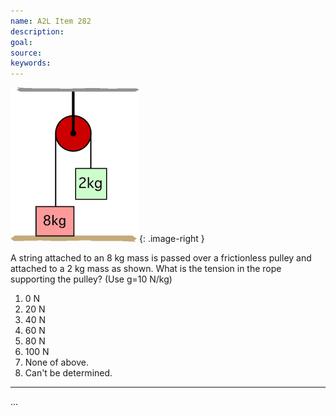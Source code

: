 ```yaml
---
name: A2L Item 282
description: 
goal: 
source: 
keywords: 
---
```


![Item282_fig1.gif](../images/Item282_fig1.gif){: .image-right } 

A string attached to an 8 kg mass is passed over a frictionless
pulley and attached to a 2 kg mass as shown. What is the tension in the
rope supporting the pulley? (Use g=10 N/kg)

1. 0 N
2. 20 N
3. 40 N
4. 60 N
5. 80 N
6. 100 N
7. None of above.
8. Can't be determined.

<hr/>


...
